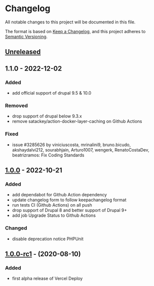 # Changelog
All notable changes to this project will be documented in this file.

The format is based on [Keep a Changelog](https://keepachangelog.com/en/1.0.0/),
and this project adheres to [Semantic Versioning](https://semver.org/spec/v2.0.0.html).

## [Unreleased]

## 1.1.0 - 2022-12-02
### Added
- add official support of drupal 9.5 & 10.0

### Removed
- drop support of drupal below 9.3.x
- remove satackey/action-docker-layer-caching on Github Actions

### Fixed
- issue #3285626 by viniciuscosta, mrinalini9, bruno.bicudo, akshaydalvi212, sourabhjain, Arturo1007, wengerk, RenatoCostaDev, beatrizramos: Fix Coding Standards

## [1.0.0] - 2022-10-21
### Added
- add dependabot for Github Action dependency
- update changelog form to follow keepachangelog format
- run tests CI (Github Actions) on all push
- drop support of Drupal 8 and better support of Drupal 9+
- add job Upgrade Status to Github Actions

### Changed
- disable deprecation notice PHPUnit

## [1.0.0-rc1] - (2020-08-10)
### Added
- first alpha release of Vercel Deploy

[Unreleased]: https://github.com/antistatique/drupal-vercel-deploy/compare/1.1.0...HEAD
[1.1.0]: https://github.com/antistatique/drupal-vercel-deploy/compare/1.0.0...1.1.0
[1.0.0]: https://github.com/antistatique/drupal-vercel-deploy/compare/1.0.0-rc1...1.0.0
[1.0.0-rc1]: https://github.com/antistatique/drupal-vercel-deploy/releases/tag/1.0.0-rc1
